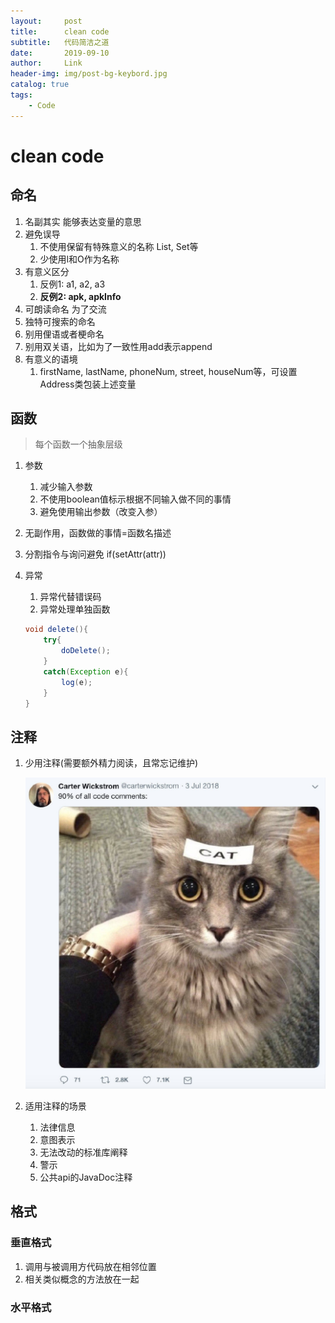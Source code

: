 ```yaml
---
layout:     post
title:      clean code
subtitle:   代码简洁之道
date:       2019-09-10
author:     Link
header-img: img/post-bg-keybord.jpg
catalog: true
tags:
    - Code
---
```

# clean code

## 命名

1. 名副其实
   能够表达变量的意思
2. 避免误导
   1. 不使用保留有特殊意义的名称 List, Set等
   2. 少使用l和O作为名称
3. 有意义区分
   1. 反例1: a1, a2, a3
   2. **反例2: apk, apkInfo**
4. 可朗读命名
   为了交流
5. 独特可搜索的命名
6. 别用俚语或者梗命名
7. 别用双关语，比如为了一致性用add表示append
8. 有意义的语境
   1. firstName, lastName, phoneNum, street, houseNum等，可设置Address类包装上述变量

## 函数

> 每个函数一个抽象层级

1. 参数
   1. 减少输入参数
   2. 不使用boolean值标示根据不同输入做不同的事情
   3. 避免使用输出参数（改变入参）
2. 无副作用，函数做的事情=函数名描述
3. 分割指令与询问避免 if(setAttr(attr))
4. 异常
   1. 异常代替错误码
   2. 异常处理单独函数

   ```java
   void delete(){
       try{
           doDelete();
       }
       catch(Exception e){
           log(e);
       }
   }
   ```

## 注释

1. 少用注释(需要额外精力阅读，且常忘记维护)

    ![comment](../img/bad_comment.jpg)

2. 适用注释的场景
   1. 法律信息
   2. 意图表示
   3. 无法改动的标准库阐释
   4. 警示
   5. 公共api的JavaDoc注释

## 格式

### 垂直格式

1. 调用与被调用方代码放在相邻位置
2. 相关类似概念的方法放在一起

### 水平格式
